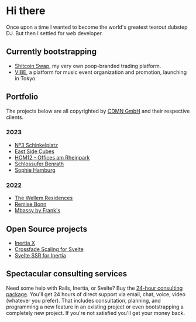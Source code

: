 # Hi there

Once upon a time I wanted to become the world's greatest tearout dubstep DJ. But then I settled for web developer.

## Currently bootstrapping
- [Shitcoin Swap](https://github.com/buhrmi/shitcoinswap/tree/master?tab=readme-ov-file#shitcoin-swap), my very own poop-branded trading platform.
- [VIBE](https://vibe.tokyo), a platform for music event organization and promotion, launching in Tokyo.

## Portfolio

The projects below are all copyrighted by [CDMN GmbH](https://cdmn.de) and their respective clients.

### 2023

- [Nº3 Schinkelplatz](https://no3-schinkelplatz.cdmn.de/en)
- [East Side Cubes](https://www.east-side-cubes.de)
- [HOM12 - Offices am Rheinpark](https://www.hom12.de)
- [Schlossufer Benrath](https://www.schlossufer-benrath.de)
- [Sophie Hamburg](https://sophie.hamburg)

### 2022

- [The Wellem Residences](https://www.thewellemresidences.com)
- [Remise Bonn](https://www.remise-bonn.de)
- [Mbassy by Frank's](https://www.mbassybyfranks.com)

## Open Source projects

- [Inertia X](https://github.com/buhrmi/inertia)
- [Crossfade Scaling for Svelte](https://github.com/sveltejs/svelte/pull/3175)
- [Svelte SSR for Inertia](https://github.com/inertiajs/inertia/pull/1349)

## Spectacular consulting services

Need some help with Rails, Inertia, or Svelte? Buy the [24-hour consulting package](https://www.paypal.com/ncp/payment/DT7QS3QN5YTCN). You'll get 24 hours of direct support via email, chat, voice, video (whatever you prefer). That includes consultation, planning, and programming a new feature in an existing project or even bootstrapping a completely new project. If you're not satisfied you'll get your money back.
